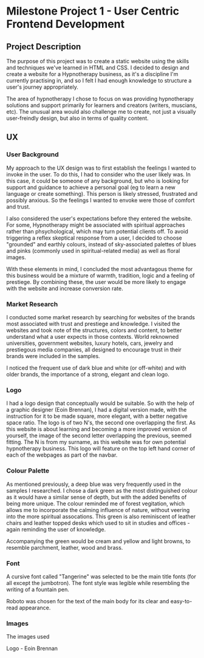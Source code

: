 # Milestone Project 1 - User Centric Frontend Development

## Project Description
The purpose of this project was to create a static website using the skills and techniques 
we've learned in HTML and CSS. I decided to design and create a website for a Hypnotherapy business,
as it's a discipline I'm currently practising in, and so I felt I had enough knowledge to structure a user's 
journey appropriately. 

The area of hypnotherapy I chose to focus on was providing hypnotherapy solutions and support primarily for
learners and creators (writers, muscians, etc). The unusual area would also challenge me to create, not just a visually
user-freindly design, but also in terms of quality content.

## UX 
### User Background
My approach to the UX design was to first establish the feelings I wanted to invoke in the user. 
To do this, I had to consider who the user likely was. In this case, it could be someone of any background, 
but who is looking for support and guidance to achieve a personal goal (eg to learn a new language or create something).
This person is likely stressed, frustrated and possibly anxious. So the feelings I wanted to envoke were those of
comfort and trust.

I also considered the user's expectations before they entered the website. For some, Hypnotherapy might be associated
with spiritual approaches rather than phsychological, which may turn potential clients off. To avoid triggering a
reflex skeptical response from a user, I decided to choose "grounded" and earthly colours, instead of sky-associated 
palettes of blues and pinks (commonly used in spiritual-related media) as well as floral images.

With these elements in mind, I concluded the most advantagous theme for this business would be a mixture of warmth, tradition,
logic and a feeling of prestiege. By combining these, the user would be more likely to engage with the website and 
increase conversion rate.

### Market Research
I conducted some market research by searching for websites of the brands most associated with trust and prestiege and knowledge.
I visited the websites and took note of the structures, colors and content, to better understand what a user expects 
in those contexts. World reknowned universities, government websites, luxury hotels, cars, jewelry and prestiegous
media companies, all designed to encourage trust in their brands were included in the samples.

I noticed the frequent use of dark blue and white (or off-white) and with older brands, the importance of a strong, 
elegant and clean logo. 

### Logo
I had a logo design that conceptually would be suitable. So with the help of a graphic designer (Eoin Brennan), I 
had a digital version made, with the instruction for it to be made square, more elegant, with a better negative space ratio.
The logo is of two N's, the second one overlapping the first. As this website is about learning and becoming a more 
improved version of yourself, the image of the second letter overlapping the previous, seemed fitting. 
The N is from my surname, as this website was for own potential hypnotherapy business. This logo will feature on the 
top left hand corner of each of the webpages as part of the navbar.

### Colour Palette
As mentioned previously, a deep blue was very frequently used in the samples I researched. I chose a dark green as
the most distinguished colour as it would have a similar sense of depth, but with the added benefits of being more
unique. The colour reminded me of forest vegitation, which allows me to incorporate the calming influence of 
nature, without veering into the more spiritual assocations. This green is also reminiscent of leather chairs and
leather topped desks which used to sit in studies and offices - again reminding the user of knowledge.

Accompanying the green would be cream and yellow and light browns, to resemble parchment, leather, wood and brass.

### Font 
A cursive font called "Tangerine" was selected to be the main title fonts (for all except the jumbotron). The font
style was legible while resembling the writing of a fountain pen.

Roboto was chosen for the text of the main body for its clear and easy-to-read appearance.

### Images
The images used 






Logo - Eoin Brennan
